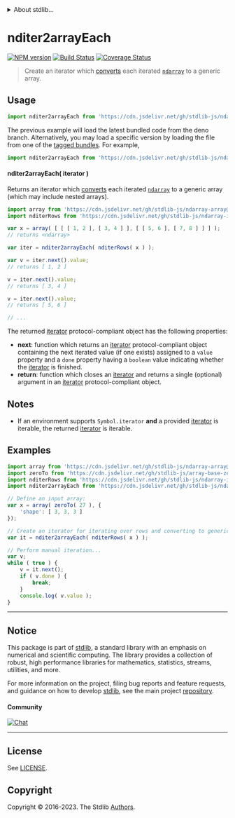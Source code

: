 <!--

@license Apache-2.0

Copyright (c) 2023 The Stdlib Authors.

Licensed under the Apache License, Version 2.0 (the "License");
you may not use this file except in compliance with the License.
You may obtain a copy of the License at

   http://www.apache.org/licenses/LICENSE-2.0

Unless required by applicable law or agreed to in writing, software
distributed under the License is distributed on an "AS IS" BASIS,
WITHOUT WARRANTIES OR CONDITIONS OF ANY KIND, either express or implied.
See the License for the specific language governing permissions and
limitations under the License.

-->


<details>
  <summary>
    About stdlib...
  </summary>
  <p>We believe in a future in which the web is a preferred environment for numerical computation. To help realize this future, we've built stdlib. stdlib is a standard library, with an emphasis on numerical and scientific computation, written in JavaScript (and C) for execution in browsers and in Node.js.</p>
  <p>The library is fully decomposable, being architected in such a way that you can swap out and mix and match APIs and functionality to cater to your exact preferences and use cases.</p>
  <p>When you use stdlib, you can be absolutely certain that you are using the most thorough, rigorous, well-written, studied, documented, tested, measured, and high-quality code out there.</p>
  <p>To join us in bringing numerical computing to the web, get started by checking us out on <a href="https://github.com/stdlib-js/stdlib">GitHub</a>, and please consider <a href="https://opencollective.com/stdlib">financially supporting stdlib</a>. We greatly appreciate your continued support!</p>
</details>

# nditer2arrayEach

[![NPM version][npm-image]][npm-url] [![Build Status][test-image]][test-url] [![Coverage Status][coverage-image]][coverage-url] <!-- [![dependencies][dependencies-image]][dependencies-url] -->

> Create an iterator which [converts][@stdlib/ndarray/to-array] each iterated [`ndarray`][@stdlib/ndarray/ctor] to a generic array.

<!-- Section to include introductory text. Make sure to keep an empty line after the intro `section` element and another before the `/section` close. -->

<section class="intro">

</section>

<!-- /.intro -->

<!-- Package usage documentation. -->



<section class="usage">

## Usage

```javascript
import nditer2arrayEach from 'https://cdn.jsdelivr.net/gh/stdlib-js/ndarray-iter-to-array-each@deno/mod.js';
```
The previous example will load the latest bundled code from the deno branch. Alternatively, you may load a specific version by loading the file from one of the [tagged bundles](https://github.com/stdlib-js/ndarray-iter-to-array-each/tags). For example,

```javascript
import nditer2arrayEach from 'https://cdn.jsdelivr.net/gh/stdlib-js/ndarray-iter-to-array-each@v0.1.0-deno/mod.js';
```

#### nditer2arrayEach( iterator )

Returns an iterator which [converts][@stdlib/ndarray/to-array] each iterated [`ndarray`][@stdlib/ndarray/ctor] to a generic array (which may include nested arrays).

```javascript
import array from 'https://cdn.jsdelivr.net/gh/stdlib-js/ndarray-array@deno/mod.js';
import nditerRows from 'https://cdn.jsdelivr.net/gh/stdlib-js/ndarray-iter-rows@deno/mod.js';

var x = array( [ [ [ 1, 2 ], [ 3, 4 ] ], [ [ 5, 6 ], [ 7, 8 ] ] ] );
// returns <ndarray>

var iter = nditer2arrayEach( nditerRows( x ) );

var v = iter.next().value;
// returns [ 1, 2 ]

v = iter.next().value;
// returns [ 3, 4 ]

v = iter.next().value;
// returns [ 5, 6 ]

// ...
```

The returned [iterator][mdn-iterator-protocol] protocol-compliant object has the following properties:

-   **next**: function which returns an [iterator][mdn-iterator-protocol] protocol-compliant object containing the next iterated value (if one exists) assigned to a `value` property and a `done` property having a `boolean` value indicating whether the [iterator][mdn-iterator-protocol] is finished.
-   **return**: function which closes an [iterator][mdn-iterator-protocol] and returns a single (optional) argument in an [iterator][mdn-iterator-protocol] protocol-compliant object.

</section>

<!-- /.usage -->

<!-- Package usage notes. Make sure to keep an empty line after the `section` element and another before the `/section` close. -->

<section class="notes">

## Notes

-   If an environment supports `Symbol.iterator` **and** a provided [iterator][mdn-iterator-protocol] is iterable, the returned [iterator][mdn-iterator-protocol] is iterable.

</section>

<!-- /.notes -->

<!-- Package usage examples. -->

<section class="examples">

## Examples

<!-- eslint no-undef: "error" -->

```javascript
import array from 'https://cdn.jsdelivr.net/gh/stdlib-js/ndarray-array@deno/mod.js';
import zeroTo from 'https://cdn.jsdelivr.net/gh/stdlib-js/array-base-zero-to@deno/mod.js';
import nditerRows from 'https://cdn.jsdelivr.net/gh/stdlib-js/ndarray-iter-rows@deno/mod.js';
import nditer2arrayEach from 'https://cdn.jsdelivr.net/gh/stdlib-js/ndarray-iter-to-array-each@deno/mod.js';

// Define an input array:
var x = array( zeroTo( 27 ), {
    'shape': [ 3, 3, 3 ]
});

// Create an iterator for iterating over rows and converting to generic arrays:
var it = nditer2arrayEach( nditerRows( x ) );

// Perform manual iteration...
var v;
while ( true ) {
    v = it.next();
    if ( v.done ) {
        break;
    }
    console.log( v.value );
}
```

</section>

<!-- /.examples -->

<!-- Section to include cited references. If references are included, add a horizontal rule *before* the section. Make sure to keep an empty line after the `section` element and another before the `/section` close. -->

<section class="references">

</section>

<!-- /.references -->

<!-- Section for related `stdlib` packages. Do not manually edit this section, as it is automatically populated. -->

<section class="related">

</section>

<!-- /.related -->

<!-- Section for all links. Make sure to keep an empty line after the `section` element and another before the `/section` close. -->


<section class="main-repo" >

* * *

## Notice

This package is part of [stdlib][stdlib], a standard library with an emphasis on numerical and scientific computing. The library provides a collection of robust, high performance libraries for mathematics, statistics, streams, utilities, and more.

For more information on the project, filing bug reports and feature requests, and guidance on how to develop [stdlib][stdlib], see the main project [repository][stdlib].

#### Community

[![Chat][chat-image]][chat-url]

---

## License

See [LICENSE][stdlib-license].


## Copyright

Copyright &copy; 2016-2023. The Stdlib [Authors][stdlib-authors].

</section>

<!-- /.stdlib -->

<!-- Section for all links. Make sure to keep an empty line after the `section` element and another before the `/section` close. -->

<section class="links">

[npm-image]: http://img.shields.io/npm/v/@stdlib/ndarray-iter-to-array-each.svg
[npm-url]: https://npmjs.org/package/@stdlib/ndarray-iter-to-array-each

[test-image]: https://github.com/stdlib-js/ndarray-iter-to-array-each/actions/workflows/test.yml/badge.svg?branch=v0.1.0
[test-url]: https://github.com/stdlib-js/ndarray-iter-to-array-each/actions/workflows/test.yml?query=branch:v0.1.0

[coverage-image]: https://img.shields.io/codecov/c/github/stdlib-js/ndarray-iter-to-array-each/main.svg
[coverage-url]: https://codecov.io/github/stdlib-js/ndarray-iter-to-array-each?branch=main

<!--

[dependencies-image]: https://img.shields.io/david/stdlib-js/ndarray-iter-to-array-each.svg
[dependencies-url]: https://david-dm.org/stdlib-js/ndarray-iter-to-array-each/main

-->

[chat-image]: https://img.shields.io/gitter/room/stdlib-js/stdlib.svg
[chat-url]: https://app.gitter.im/#/room/#stdlib-js_stdlib:gitter.im

[stdlib]: https://github.com/stdlib-js/stdlib

[stdlib-authors]: https://github.com/stdlib-js/stdlib/graphs/contributors

[umd]: https://github.com/umdjs/umd
[es-module]: https://developer.mozilla.org/en-US/docs/Web/JavaScript/Guide/Modules

[deno-url]: https://github.com/stdlib-js/ndarray-iter-to-array-each/tree/deno
[umd-url]: https://github.com/stdlib-js/ndarray-iter-to-array-each/tree/umd
[esm-url]: https://github.com/stdlib-js/ndarray-iter-to-array-each/tree/esm
[branches-url]: https://github.com/stdlib-js/ndarray-iter-to-array-each/blob/main/branches.md

[stdlib-license]: https://raw.githubusercontent.com/stdlib-js/ndarray-iter-to-array-each/main/LICENSE

[mdn-iterator-protocol]: https://developer.mozilla.org/en-US/docs/Web/JavaScript/Reference/Iteration_protocols#The_iterator_protocol

[@stdlib/ndarray/ctor]: https://github.com/stdlib-js/ndarray-ctor/tree/deno

[@stdlib/ndarray/to-array]: https://github.com/stdlib-js/ndarray-to-array/tree/deno

</section>

<!-- /.links -->
